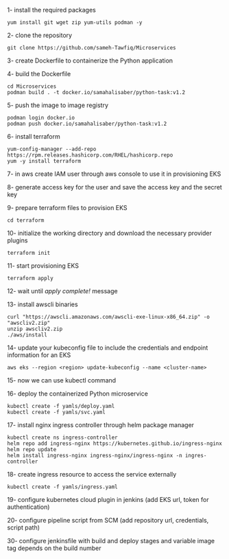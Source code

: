 1- install the required packages
```
yum install git wget zip yum-utils podman -y
```
2- clone the repository
```
git clone https://github.com/sameh-Tawfiq/Microservices
```
3- create Dockerfile to containerize the Python application

4- build the Dockerfile
```
cd Microservices
podman build . -t docker.io/samahalisaber/python-task:v1.2
```
5- push the image to image registry
```
podman login docker.io
podman push docker.io/samahalisaber/python-task:v1.2
```
6- install terraform 
```
yum-config-manager --add-repo https://rpm.releases.hashicorp.com/RHEL/hashicorp.repo
yum -y install terraform
```
7- in aws create IAM user through aws console to use it in provisioning EKS

8- generate access key for the user and save the access key and the secret key

9- prepare terraform files to provision EKS
```
cd terraform
```
10- initialize the working directory and download the necessary provider plugins
```
terraform init
```
11- start provisioning EKS
```
terraform apply
```
12- wait until *apply complete!* message

13- install awscli binaries
```
curl "https://awscli.amazonaws.com/awscli-exe-linux-x86_64.zip" -o "awscliv2.zip"
unzip awscliv2.zip
./aws/install
```
14- update your kubeconfig file to include the credentials and endpoint information for an EKS
```
aws eks --region <region> update-kubeconfig --name <cluster-name>
```
15- now we can use kubectl command 

16- deploy the containerized Python microservice
```
kubectl create -f yamls/deploy.yaml
kubectl create -f yamls/svc.yaml
```
17- install nginx ingress controller through helm package manager
```
kubectl create ns ingress-controller
helm repo add ingress-nginx https://kubernetes.github.io/ingress-nginx
helm repo update
helm install ingress-nginx ingress-nginx/ingress-nginx -n ingres-controller
```
18- create ingress resource to access the service externally
```
kubectl create -f yamls/ingress.yaml
```

19- configure kubernetes cloud plugin in jenkins (add EKS url, token for authentication)

20- configure pipeline script from SCM (add repository url, credentials, script path)

30- configure jenkinsfile with build and deploy stages and variable image tag depends on the build number

